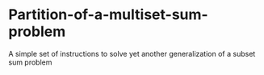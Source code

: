 # Partition-of-a-multiset-sum-problem
A simple set of instructions to solve yet another generalization of a subset sum problem
